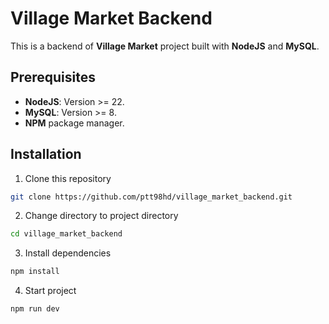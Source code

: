 # Village Market Backend

This is a backend of **Village Market** project built with **NodeJS** and **MySQL**.

## Prerequisites

- **NodeJS**: Version >= 22.
- **MySQL**: Version >= 8.
- **NPM** package manager.

## Installation

1. Clone this repository

```sh
git clone https://github.com/ptt98hd/village_market_backend.git
```

2. Change directory to project directory

```sh
cd village_market_backend
```

3. Install dependencies

```sh
npm install
```

4. Start project

```sh
npm run dev
```
